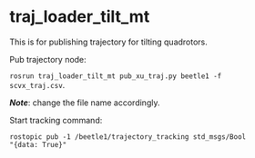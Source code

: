 # traj_loader_tilt_mt

This is for publishing trajectory for tilting quadrotors.

Pub trajectory node:

<code>rosrun traj_loader_tilt_mt pub_xu_traj.py beetle1 -f scvx_traj.csv</code>. 

***Note***: change the file name accordingly.

Start tracking command:

<code>rostopic pub -1 /beetle1/trajectory_tracking std_msgs/Bool "{data: True}"</code>

